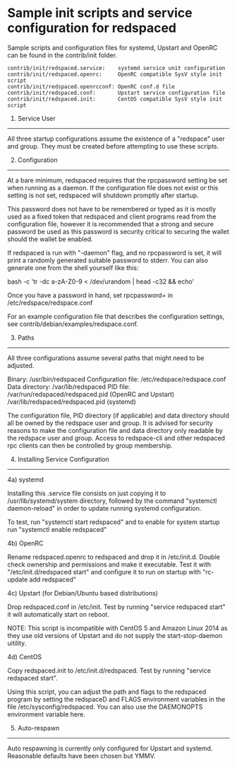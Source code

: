 Sample init scripts and service configuration for redspaced
==========================================================

Sample scripts and configuration files for systemd, Upstart and OpenRC
can be found in the contrib/init folder.

    contrib/init/redspaced.service:    systemd service unit configuration
    contrib/init/redspaced.openrc:     OpenRC compatible SysV style init script
    contrib/init/redspaced.openrcconf: OpenRC conf.d file
    contrib/init/redspaced.conf:       Upstart service configuration file
    contrib/init/redspaced.init:       CentOS compatible SysV style init script

1. Service User
---------------------------------

All three startup configurations assume the existence of a "redspace" user
and group.  They must be created before attempting to use these scripts.

2. Configuration
---------------------------------

At a bare minimum, redspaced requires that the rpcpassword setting be set
when running as a daemon.  If the configuration file does not exist or this
setting is not set, redspaced will shutdown promptly after startup.

This password does not have to be remembered or typed as it is mostly used
as a fixed token that redspaced and client programs read from the configuration
file, however it is recommended that a strong and secure password be used
as this password is security critical to securing the wallet should the
wallet be enabled.

If redspaced is run with "-daemon" flag, and no rpcpassword is set, it will
print a randomly generated suitable password to stderr.  You can also
generate one from the shell yourself like this:

bash -c 'tr -dc a-zA-Z0-9 < /dev/urandom | head -c32 && echo'

Once you have a password in hand, set rpcpassword= in /etc/redspace/redspace.conf

For an example configuration file that describes the configuration settings,
see contrib/debian/examples/redspace.conf.

3. Paths
---------------------------------

All three configurations assume several paths that might need to be adjusted.

Binary:              /usr/bin/redspaced
Configuration file:  /etc/redspace/redspace.conf
Data directory:      /var/lib/redspaced
PID file:            /var/run/redspaced/redspaced.pid (OpenRC and Upstart)
                     /var/lib/redspaced/redspaced.pid (systemd)

The configuration file, PID directory (if applicable) and data directory
should all be owned by the redspace user and group.  It is advised for security
reasons to make the configuration file and data directory only readable by the
redspace user and group.  Access to redspace-cli and other redspaced rpc clients
can then be controlled by group membership.

4. Installing Service Configuration
-----------------------------------

4a) systemd

Installing this .service file consists on just copying it to
/usr/lib/systemd/system directory, followed by the command
"systemctl daemon-reload" in order to update running systemd configuration.

To test, run "systemctl start redspaced" and to enable for system startup run
"systemctl enable redspaced"

4b) OpenRC

Rename redspaced.openrc to redspaced and drop it in /etc/init.d.  Double
check ownership and permissions and make it executable.  Test it with
"/etc/init.d/redspaced start" and configure it to run on startup with
"rc-update add redspaced"

4c) Upstart (for Debian/Ubuntu based distributions)

Drop redspaced.conf in /etc/init.  Test by running "service redspaced start"
it will automatically start on reboot.

NOTE: This script is incompatible with CentOS 5 and Amazon Linux 2014 as they
use old versions of Upstart and do not supply the start-stop-daemon uitility.

4d) CentOS

Copy redspaced.init to /etc/init.d/redspaced. Test by running "service redspaced start".

Using this script, you can adjust the path and flags to the redspaced program by
setting the redspaceD and FLAGS environment variables in the file
/etc/sysconfig/redspaced. You can also use the DAEMONOPTS environment variable here.

5. Auto-respawn
-----------------------------------

Auto respawning is currently only configured for Upstart and systemd.
Reasonable defaults have been chosen but YMMV.

